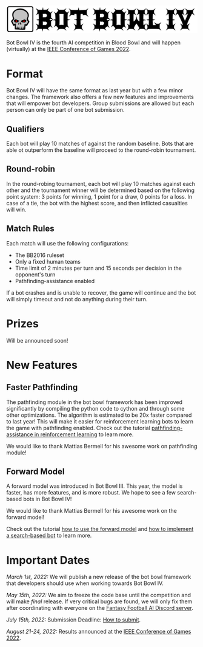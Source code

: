 ![Bot Bowl IV](img/botbowl-iv.png?raw=true "Bot Bowl IV")

Bot Bowl IV is the fourth AI competition in Blood Bowl and will happen (virtually) at the [IEEE Conference of Games 2022](https://ieee-cog.org/2022/). 

# Format
Bot Bowl IV will have the same format as last year but with a few minor changes. 
The framework also offers a few new features and improvements that will empower bot developers. 
Group submissions are allowed but each person can only be part of one bot submission.

## Qualifiers
Each bot will play 10 matches of against the random baseline. 
Bots that are able ot outperform the baseline will proceed to the round-robin tournament.

## Round-robin
In the round-robing tournament, each bot will play 10 matches against each other and the tournament winner will be determined based on the following point system: 3 points for winning, 1 point for a draw, 0 points for a loss. 
In case of a tie, the bot with the highest score, and then inflicted casualties will win.

## Match Rules
Each match will use the following configurations:

- The BB2016 ruleset
- Only a fixed human teams
- Time limit of 2 minutes per turn and 15 seconds per decision in the opponent's turn
- Pathfinding-assistance enabled

If a bot crashes and is unable to recover, the game will continue and the bot will simply timeout and not do anything during their turn.

# Prizes
Will be announced soon!

# New Features

## Faster Pathfinding
The pathfinding module in the bot bowl framework has been improved significantly by compiling the python code to cython and through some other optimizations.
The algorithm is estimated to be 20x faster compared to last year!
This will make it easier for reinforcement learning bots to learn the game with pathfinding enabled.
Check out the tutorial [pathfinding-assistance in reinforcement learning](a2c-pathfinding.md) to learn more.

We would like to thank Mattias Bermell for his awesome work on pathfinding module!

## Forward Model
A forward model was introduced in Bot Bowl III. This year, the model is faster, has more features, and is more robust.
We hope to see a few search-based bots in Bot Bowl IV!

We would like to thank Mattias Bermell for his awesome work on the forward model!

Check out the tutorial [how to use the forward model](forward-model.md) and [how to implement a search-based bot](search-based.md) to learn more.

# Important Dates

*March 1st, 2022:* We will publish a new release of the bot bowl framework that developers should use when working towards Bot Bowl IV.

*May 15th, 2022:* We aim to freeze the code base until the competition and will make _final_ release. If very critical bugs are found, we will only fix them after coordinating with everyone on the [Fantasy Football AI Discord server](https://discord.gg/MTXMuae).

*July 15th, 2022:* Submission Deadline: [How to submit](submit.md).

*August 21-24, 2022:* Results announced at the [IEEE Conference of Games 2022](https://ieee-cog.org/2022/).
